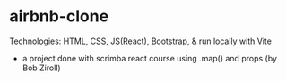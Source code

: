 # airbnb-clone

Technologies: HTML, CSS, JS(React), Bootstrap, & run locally with Vite

- a project done with scrimba react course using .map() and props (by Bob Ziroll)
